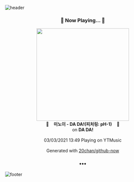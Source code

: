 ![header](https://capsule-render.vercel.app/api?type=wave&height=170&section=header&text=Hi.%20I'm%20SHIFT&fontColor=090707&fontAlignX=45&fontAlignY=65&fontSize=100)

<h3 align="center">🎵 Now Playing... 🎵</h3>
<p align="center">
  <a href="https://music.youtube.com/watch?v=sWGLvE2vZeM">
    <img width="300" src="https://lh3.googleusercontent.com/LoZg3E9eQC1EtYm3UcD9zLav_iSSaLT_hSsy0tzc6qXbAaaUbtcImyqNuH9NAQHme6yDtECrO4HJPWSg">
  </a>
  <br>
  🎵&nbsp&nbsp&nbsp <b>미노이 - DA DA!(피처링: pH-1)</b> &nbsp&nbsp&nbsp🎵
  <br>
  on <b>DA DA!</b>
  
  <br />
  <br />
  03/03/2021 13:49 Playing on YTMusic
  <br />
  <br />
  Generated with <a href="https://github.com/20chan/github-now">20chan/github-now</a>
</p>

<h3 align="center">•••</h3>

![footer](https://capsule-render.vercel.app/api?type=wave&height=150&section=footer)

